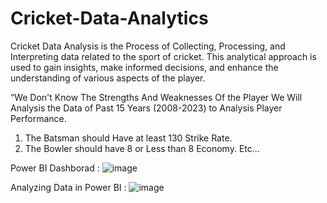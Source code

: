 # Cricket-Data-Analytics
Cricket Data Analysis is the Process of Collecting, Processing, and Interpreting data related to the sport of cricket. This analytical approach is used to gain insights, make informed decisions, and enhance the understanding of various aspects of the player. 

“We Don't Know The Strengths And Weaknesses Of the Player We Will Analysis the Data of Past 15 Years (2008-2023) to Analysis Player Performance.

1. The Batsman should Have at least 130 Strike Rate.
2. The Bowler should have 8 or Less than 8 Economy.
Etc...

Power BI Dashborad : 
![image](https://github.com/khannavedofl/Cricket-Data-Analytics/assets/164944805/fc246775-b83a-4dad-b96b-ff2452a52af2)

Analyzing Data in Power BI : 
![image](https://github.com/khannavedofl/Cricket-Data-Analytics/assets/164944805/1825d43c-1fd9-434e-9140-a3d20c018cf9)
